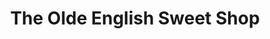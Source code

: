 ---
title: "The Olde English Sweet Shop"
url: /ipswich/the-olde-english-sweet-shop/
shop: Süßwaren
---